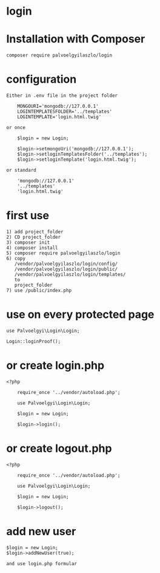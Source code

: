 # login

# Installation with Composer

    composer require palvoelgyilaszlo/login

# configuration

    Either in .env file in the project folder 

        MONGOURI='mongodb://127.0.0.1'
        LOGINTEMPLATESFOLDER='../templates'
        LOGINTEMPLATE='login.html.twig'

    or once 

        $login = new Login;

        $login->setmongoUri('mongodb://127.0.0.1');
        $login->setloginTemplatesFolder('../templates');
        $login->setloginTemplate('login.html.twig');

    or standard

        'mongodb://127.0.0.1'
        '../templates'
        'login.html.twig'

 # first use

    1) add project_folder
    2) CD project_folder
    3) composer init
    4) composer install
    5) composer require palvoelgyilaszlo/login
    6) copy 
       /vendor/palvoelgyilaszlo/login/config/
       /vendor/palvoelgyilaszlo/login/public/
       /vendor/palvoelgyilaszlo/login/templates/
       to
       project_folder
    7) use /public/index.php


# use on every protected page

    use Palvoelgyi\Login\Login;

    Login::loginProof();

# or create login.php

    <?php

        require_once '../vendor/autoload.php';

        use Palvoelgyi\Login\Login;

        $login = new Login;

        $login->login();

# or create logout.php

    <?php

        require_once '../vendor/autoload.php';

        use Palvoelgyi\Login\Login;

        $login = new Login;

        $login->logout();

# add new user

    $login = new Login;
    $login->addNewUser(true);

    and use login.php formular







